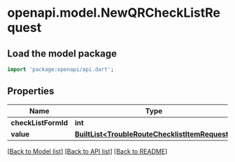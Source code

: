# openapi.model.NewQRCheckListRequest

## Load the model package
```dart
import 'package:openapi/api.dart';
```

## Properties
Name | Type | Description | Notes
------------ | ------------- | ------------- | -------------
**checkListFormId** | **int** |  | 
**value** | [**BuiltList&lt;TroubleRouteChecklistItemRequest&gt;**](TroubleRouteChecklistItemRequest.md) |  | 

[[Back to Model list]](../README.md#documentation-for-models) [[Back to API list]](../README.md#documentation-for-api-endpoints) [[Back to README]](../README.md)


